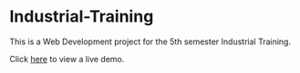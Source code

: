 # Industrial-Training
This is a Web Development project for the 5th semester Industrial Training.

Click [here](https://iamyuvraj.github.io/Industrial-Training/index.html) to view a live demo.
